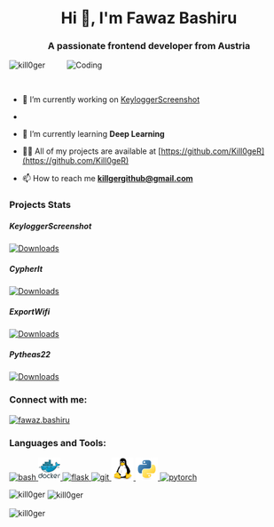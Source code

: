 <h1 align="center">Hi 👋, I'm Fawaz Bashiru</h1>
<h3 align="center">A passionate frontend developer from Austria</h3>
<img align="right" alt="Coding" width="400" src="https://gifdb.com/images/high/glitching-hacker-hacking-v56g4l1vaykmsno6.gif">
<p align="left"> <img src="https://komarev.com/ghpvc/?username=kill0ger&label=Profile%20views&color=0e75b6&style=flat" alt="kill0ger" /> </p>

<p align="left"> <a href="https://twitter.com/" target="blank"><img src="https://img.shields.io/twitter/follow/?logo=twitter&style=for-the-badge" alt="" /></a> </p>

- 🔭 I’m currently working on [KeyloggerScreenshot](https://github.com/Kill0geR/KeyloggerScreenshot)
- 
- 🌱 I’m currently learning **Deep Learning**

- 👨‍💻 All of my projects are available at [https://github.com/Kill0geR](https://github.com/Kill0geR)

- 📫 How to reach me **killgergithub@gmail.com**

<h3 align="left">Projects Stats</h3>
<h5>KeyloggerScreenshot</h5>

[![Downloads](https://pepy.tech/badge/KeyloggerScreenshot)](https://pepy.tech/project/KeyloggerScreenshot)

<h5>CypherIt</h5>

[![Downloads](https://pepy.tech/badge/CypherIt)](https://pepy.tech/project/CypherIt)

<h5>ExportWifi</h5>

[![Downloads](https://pepy.tech/badge/ExportWifi)](https://pepy.tech/project/ExportWifi)

<h5>Pytheas22</h5>

[![Downloads](https://pepy.tech/badge/Pytheas22)](https://pepy.tech/project/Pytheas22)

<h3 align="left">Connect with me:</h3>
<p align="left">
<a href="https://instagram.com/fawaz.bashiru" target="blank"><img align="center" src="https://raw.githubusercontent.com/rahuldkjain/github-profile-readme-generator/master/src/images/icons/Social/instagram.svg" alt="fawaz.bashiru" height="30" width="40" /></a>
</p>

<h3 align="left">Languages and Tools:</h3>
<p align="left"> <a href="https://www.gnu.org/software/bash/" target="_blank" rel="noreferrer"> <img src="https://www.vectorlogo.zone/logos/gnu_bash/gnu_bash-icon.svg" alt="bash" width="40" height="40"/> </a> <a href="https://www.docker.com/" target="_blank" rel="noreferrer"> <img src="https://raw.githubusercontent.com/devicons/devicon/master/icons/docker/docker-original-wordmark.svg" alt="docker" width="40" height="40"/> </a> <a href="https://flask.palletsprojects.com/" target="_blank" rel="noreferrer"> <img src="https://www.vectorlogo.zone/logos/pocoo_flask/pocoo_flask-icon.svg" alt="flask" width="40" height="40"/> </a> <a href="https://git-scm.com/" target="_blank" rel="noreferrer"> <img src="https://www.vectorlogo.zone/logos/git-scm/git-scm-icon.svg" alt="git" width="40" height="40"/> </a> <a href="https://www.linux.org/" target="_blank" rel="noreferrer"> <img src="https://raw.githubusercontent.com/devicons/devicon/master/icons/linux/linux-original.svg" alt="linux" width="40" height="40"/> </a> <a href="https://www.python.org" target="_blank" rel="noreferrer"> <img src="https://raw.githubusercontent.com/devicons/devicon/master/icons/python/python-original.svg" alt="python" width="40" height="40"/> </a> <a href="https://pytorch.org/" target="_blank" rel="noreferrer"> <img src="https://www.vectorlogo.zone/logos/pytorch/pytorch-icon.svg" alt="pytorch" width="40" height="40"/> </a> </p>

<p><img align="left" src="https://github-readme-stats.vercel.app/api/top-langs?username=kill0ger&show_icons=true&locale=en&layout=compact" alt="kill0ger" /></p>

<p>&nbsp;<img align="center" src="https://github-readme-stats.vercel.app/api?username=kill0ger&show_icons=true&locale=en" alt="kill0ger" /></p>

<p><img align="center" src="https://github-readme-streak-stats.herokuapp.com/?user=kill0ger&" alt="kill0ger" /></p>
